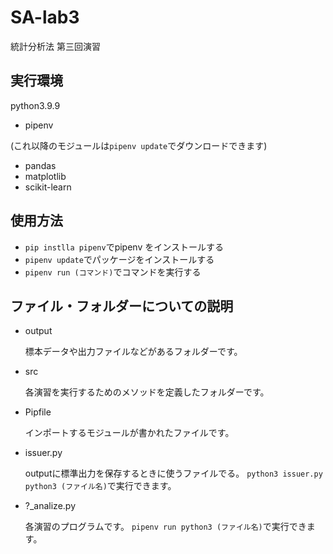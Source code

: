 # SA-lab3

統計分析法 第三回演習

## 実行環境

python3.9.9

- pipenv

(これ以降のモジュールは`pipenv update`でダウンロードできます)

- pandas
- matplotlib
- scikit-learn

## 使用方法

- `pip instlla pipenv`でpipenv をインストールする
- `pipenv update`でパッケージをインストールする
- `pipenv run (コマンド)`でコマンドを実行する

## ファイル・フォルダーについての説明

- output
  
  標本データや出力ファイルなどがあるフォルダーです。
- src
  
  各演習を実行するためのメソッドを定義したフォルダーです。
- Pipfile
  
  インポートするモジュールが書かれたファイルです。

- issuer.py
  
  outputに標準出力を保存するときに使うファイルでる。
  `python3 issuer.py python3 (ファイル名)`で実行できます。
- ?_analize.py
  
  各演習のプログラムです。
  `pipenv run python3 (ファイル名)`で実行できます。
